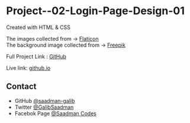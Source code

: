 # Project--02-Login-Page-Design-01

Created with HTML & CSS

The images collected from -> [Flaticon](https://www.flaticon.com) <br>
The background image collected from -> [Freepik](https://www.freepik.com)

Full Project Link : [GitHub](https://github.com/saadman-galib/Login-Page-design-01)

Live link: [github.io](https://saadman-galib.github.io/Login-Page-design-01/)

## Contact

- GitHub [@saadman-galib](https://www.github.com/saadman-galib)
- Twitter [@GalibSaadman](https://www.twitter.com/GalibSaadman)
- Facebok Page [@Saadman Codes](https://www.facebook.com/saadman.codes/)
